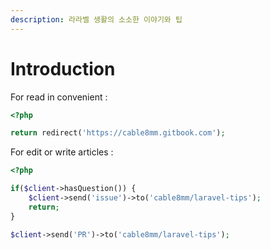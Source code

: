 ```yaml
---
description: 라라벨 생활의 소소한 이야기와 팁
---
```


# Introduction

For read in convenient :

```php
<?php

return redirect('https://cable8mm.gitbook.com');
```

For edit or write articles :

```php
<?php

if($client->hasQuestion()) {
    $client->send('issue')->to('cable8mm/laravel-tips');
    return;
}

$client->send('PR')->to('cable8mm/laravel-tips');
```
